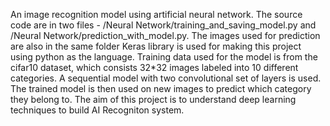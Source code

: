 An image recognition model using artificial neural network. 
The source code are in two files - /Neural Network/training_and_saving_model.py and /Neural Network/prediction_with_model.py. The images used for prediction are also in the same folder
Keras library is used for making this project using python as the language.
Training data used for the model is from the cifar10 dataset, which consists 32*32 images labeled into 10 different categories. A sequential model with two convolutional set of layers is used.
The trained model is then used on new images to predict which category they belong to. 
The aim of this project is to understand deep learning techniques to build AI Recogniton system.
